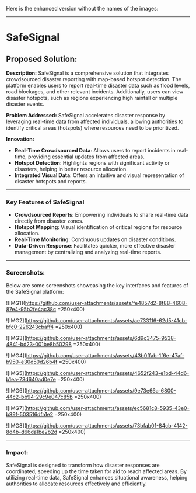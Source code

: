 Here is the enhanced version without the names of the images:

---

# **SafeSignal**

## **Proposed Solution:**

**Description:**
SafeSignal is a comprehensive solution that integrates crowdsourced disaster reporting with map-based hotspot detection. The platform enables users to report real-time disaster data such as flood levels, road blockages, and other relevant incidents. Additionally, users can view disaster hotspots, such as regions experiencing high rainfall or multiple disaster events.

**Problem Addressed:**
SafeSignal accelerates disaster response by leveraging real-time data from affected individuals, allowing authorities to identify critical areas (hotspots) where resources need to be prioritized.

**Innovation:**
- **Real-Time Crowdsourced Data**: Allows users to report incidents in real-time, providing essential updates from affected areas.
- **Hotspot Detection**: Highlights regions with significant activity or disasters, helping in better resource allocation.
- **Integrated Visual Data**: Offers an intuitive and visual representation of disaster hotspots and reports.

---

### **Key Features of SafeSignal**

- **Crowdsourced Reports**: Empowering individuals to share real-time data directly from disaster zones.
- **Hotspot Mapping**: Visual identification of critical regions for resource allocation.
- **Real-Time Monitoring**: Continuous updates on disaster conditions.
- **Data-Driven Response**: Facilitates quicker, more effective disaster management by centralizing and analyzing real-time reports.

---

### **Screenshots:**

Below are some screenshots showcasing the key interfaces and features of the SafeSignal platform:

![IMG1](https://github.com/user-attachments/assets/fe4857d2-8f88-4608-87e4-95b2fe4ac38c =250x400)

![IMG2](https://github.com/user-attachments/assets/ae733116-62d5-41cb-bfc0-226243cbaff4 =250x400)

![IMG3](https://github.com/user-attachments/assets/6d9c3475-9538-4841-bd23-001be8b50298 =250x400)

![IMG4](https://github.com/user-attachments/assets/43b0ffab-1f6e-47af-b950-e30d50d26b4f =250x400)

![IMG5](https://github.com/user-attachments/assets/4652f243-e1bd-44d6-b1ea-73d640ad0e7e =250x400)

![IMG6](https://github.com/user-attachments/assets/9e73e66a-6800-44c2-bb94-29c9e047c85b =250x400)

![IMG7](https://github.com/user-attachments/assets/ec5681c8-5935-43e0-b89f-503516dfa1e2 =250x400)

![IMG8](https://github.com/user-attachments/assets/73bfab01-84cb-4142-8d4b-d66da1be2b2d =250x400)

---

### **Impact:**

SafeSignal is designed to transform how disaster responses are coordinated, speeding up the time taken for aid to reach affected areas. By utilizing real-time data, SafeSignal enhances situational awareness, helping authorities to allocate resources effectively and efficiently.
